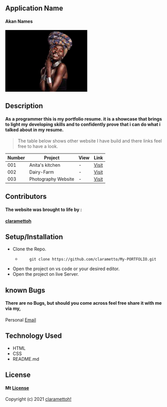 ## **Application Name**
#### Akan Names
![Portfolio](images/black.png)
## **Description**
#### As a programmer this is my portfolio resume. it is a showcase that brings to light my developing skills and to confidently prove that i can do what i talked about in my resume.


>The table below shows other website I have build and there links feel free to have a look.


| Number | Project | View | Link |
| ---   |  ---     | ---  | --- |
| 001 | Anita's kitchen  |-| [Visit](https://clarametto.github.io/Anitas-KItchen/)
| 002 | Dairy-Farm | - | [Visit](https://clarametto.github.io/Metto-Dairy-Farm/index.html)
| 003 | Photography Website | - | [Visit](https://clarametto.github.io/PHOTOGRAPHY/)


## **Contributors**
#### The website was brought to life by :

[**claramettoh**](https://moringaschool.com/)

## **Setup/Installation**
* Clone the Repo.
    * ```
          git clone https://github.com/clarametto/My-PORTFOLIO.git
      ```
* Open the project on vs code or your desired editor.
* Open the project on live Server.
##  **known Bugs**
#### There are no Bugs, but should you come across feel free share it with me via my,
Personal
[Email](clara.metto@student.moringaschool.com)
## **Technology Used**
 * HTML
* CSS
* README.md
## **License**
#### Mt [**License**](https://choosealicense.com/licenses/mit/)
Copyright (c) 2021 [claramettoh!](https://clarametto.github.io/My-PORTFOLIO/)